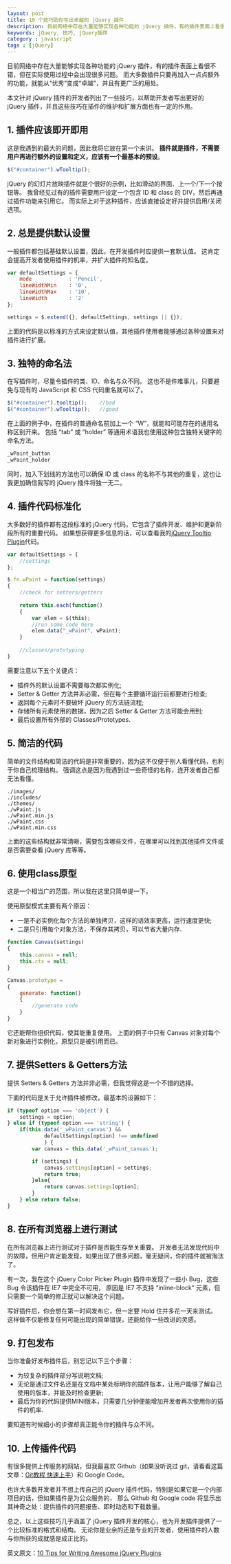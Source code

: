 ```yaml
---
layout: post
title: 10 个技巧助你写出卓越的 jQuery 插件
description: 目前网络中存在大量能够实现各种功能的 jQuery 插件，有的插件表面上看很不错，但在实际使用过程中会出现很多问题。而大多数插件只要再加入一点点额外的功能，就能从“优秀”变成“卓越”，并且有更广泛的用处。
keywords: jQuery, 技巧, jQuery插件
category : javascript
tags : [jQuery]
---
```


目前网络中存在大量能够实现各种功能的 jQuery 插件，有的插件表面上看很不错，但在实际使用过程中会出现很多问题。
而大多数插件只要再加入一点点额外的功能，就能从“优秀”变成“卓越”，并且有更广泛的用处。 

本文针对 jQuery 插件的开发者列出了一些技巧，以帮助开发者写出更好的 jQuery 插件，并且这些技巧在插件的维护和扩展方面也有一定的作用。 

## 1. 插件应该即开即用 

这是我遇到的最大的问题，因此我将它放在第一个来讲。
**插件就是插件，不需要用户再进行额外的设置和定义，应该有一个最基本的预设**。 

```javascript
$("#container").wTooltip();
```

jQuery 的幻灯片放映插件就是个很好的示例，比如滑动的界面、上一个/下一个按钮等。
我曾经见过有的插件需要用户设定一个包含 ID 和 class 的 DIV，然后再通过插件功能来引用它。
而实际上对于这种插件，应该直接设定好并提供启用/关闭选项。 

## 2. 总是提供默认设置 

一般插件都包括基础默认设置，因此，在开发插件时应提供一套默认值。
这肯定会提高开发者使用插件的机率，并扩大插件的知名度。 

```javascript
var defaultSettings = {
	mode            : 'Pencil',
	lineWidthMin    : '0',
	lineWidthMax    : '10',
	lineWidth       : '2'
};

settings = $.extend({}, defaultSettings, settings || {});
```

上面的代码是以标准的方式来设定默认值，其他插件使用者能够通过各种设置来对插件进行扩展。 

## 3. 独特的命名法 

在写插件时，尽量令插件的类、ID、命名与众不同。
这也不是件难事儿，只要避免与现有的 JavaScript 和 CSS 代码重名就可以了。 

```javascript
$("#container").tooltip();    //bad    
$("#container").wTooltip();   //good
```

在上面的例子中，在插件的普通命名前加上一个 “W”，就能和可能存在的通用名称区别开来。
包括 “tab” 或 “holder” 等通用术语我也使用这种包含独特关键字的命名方法。 

```javascript
_wPaint_button
_wPaint_holder
```

同时，加入下划线的方法也可以确保 ID 或 class 的名称不与其他的重复，这也让我更加确信我写的 jQuery 插件将独一无二。 

## 4. 插件代码标准化  

大多数好的插件都有这段标准的 jQuery 代码，它包含了插件开发、维护和更新阶段所有的重要代码。
如果想获得更多信息的话，可以查看我的[jQuery Tooltip Plugin][1]代码。 

```javascript
var defaultSettings = {
	//settings
};

$.fn.wPaint = function(settings)
{
	//check for setters/getters
	
	return this.each(function()
	{
		var elem = $(this);
		//run some code here
		elem.data("_wPaint", wPaint);
	}
	
	//classes/prototyping
}
```

需要注意以下五个关键点： 


* 插件外的默认设置不需要每次都实例化;
* Setter & Getter 方法并非必需，但在每个主要循环运行前都要进行检查;
* 返回每个元素时不要破坏 jQuery 的方法链流程;
* 存储所有元素使用的数据，因为之后 Setter & Getter 方法可能会用到;
* 最后设置所有外部的 Classes/Prototypes.

## 5. 简洁的代码 

简单的文件结构和简洁的代码是非常重要的，因为这不仅便于别人看懂代码，也利于你自己梳理结构。
强调这点是因为我遇到过一些奇怪的名称，连开发者自己都无法看懂。 

    ./images/ 
    ./includes/ 
    ./themes/ 
    ./wPaint.js 
    ./wPaint.min.js 
    ./wPaint.css 
    ./wPaint.min.css 

上面的这些结构就非常清晰，需要包含哪些文件，在哪里可以找到其他插件文件或是否需要查看 jQuery 库等等。 

## 6. 使用class原型 

这是一个相当广的范围，所以我在这里只简单提一下。

使用原型模式主要有两个原因： 

* 一是不必实例化每个方法的单独拷贝，这样的话效率更高，运行速度更快;
* 二是只引用每个对象方法，不保存其拷贝，可以节省大量内存.

```javascript
function Canvas(settings)
{
	this.canvas = null;     
	this.ctx = null;
}

Canvas.prototype = 
{
	generate: function()
	{
		//generate code
	}
}
```

它还能帮你组织代码，使其能重复使用。
上面的例子中只有 Canvas 对象对每个新对象进行实例化，原型只是被引用而已。 

## 7. 提供Setters & Getters方法 

提供 Setters & Getters 方法并非必需，但我觉得这是一个不错的选择。

下面的代码是关于允许插件被修改，最基本的设置如下： 

```javascript
if (typeof option === 'object') {
	settings = option;
} else if (typeof option === 'string') {
	if(this.data('_wPaint_canvas') &&
			defaultSettings[option] !== undefined
			) {
		var canvas = this.data('_wPaint_canvas');

		if (settings) {
			canvas.settings[option] = settings;
			return true;
		}else{
			return canvas.settings[option];
		}
	} else return false;
}
```

## 8. 在所有浏览器上进行测试 

在所有浏览器上进行测试对于插件是否能生存至关重要。
开发者无法发现代码中的故障，但用户肯定能发现，如果出现了很多问题，毫无疑问，你的插件就被淘汰了。

有一次，我在这个 jQuery Color Picker Plugin 插件中发现了一些小 Bug，这些 Bug 令该插件在 IE7 中完全不可用，
原因是 IE7 不支持 “inline-block” 元素，但只需要一个简单的修正就可以解决这个问题。 

写好插件后，你会想在第一时间发布它，但一定要 Hold 住并多花一天来测试。
这样做不仅能修复任何可能出现的简单错误，还能给你一些改进的灵感。 

## 9. 打包发布 

当你准备好发布插件后，别忘记以下三个步骤： 

* 为较复杂的插件部分写说明文档;
* 无论是通过文件名还是在文档中某处标明你的插件版本，让用户能够了解自己使用的版本，并能及时检查更新;
* 最后为你的代码提供MINI版本，只需要几分钟便能增加开发者再次使用你的插件的机率.

要知道有时候细小的步骤却真正能令你的插件与众不同。 

## 10. 上传插件代码 

有很多提供上传服务的网站，但我最喜欢 Github（如果没听说过 git，请看看这篇文章：[Git教程 快速上手][2]）和 Google Code。 

也许大多数开发者并不想上传自己的 jQuery 插件代码，特别是如果它是一个内部项目的话，但如果插件是为公众服务的，
那么 Github 和 Google code 将显示出其神奇之处：提供插件的问题报告、即时动态和下载数量。 

总之，以上这些技巧几乎涵盖了 jQuery 插件开发的核心，也为开发插件提供了一个比较标准的格式和结构。
无论你是业余的还是专业的开发者，使用插件的人数与你所获的成就感是成正比的。 

英文原文：[10 Tips for Writing Awesome jQuery Plugins][3]

[1]: http://www.websanova.com/plugins/websanova/tooltip
[2]: http://justjavac.com/git/2012/04/13/git-quick-start.html
[3]: http://www.queness.com/post/10828/10-tips-for-writing-awesome-jquery-plugins/